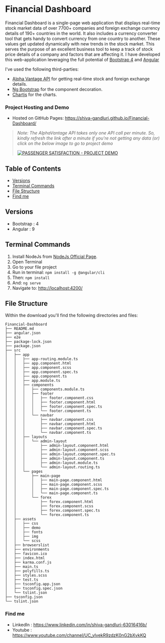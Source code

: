 # Financial Dashboard





Financial Dashboard is a single-page web application that displays real-time stock market data of over 7700+ companies and foreign exchange currency details of 190+ countries in the world. It also includes a currency converter tool that gets handy to convert currency from one country to another. These values get updated dynamically with new trends in the stock market. This serves the purpose of an excellent business tool to keep a track of stock price details of a company and factors that are affecting it. I have developed this web-application leveraging the full potential of [Bootstrap 4](http://getbootstrap.com/) and [Angular](https://angular.io/)


I've used the following third-parties:
- [Alpha Vantage API](https://www.alphavantage.co/) for getting real-time stock and foreign exchange details.
- [Ng Bootstrap](https://ng-bootstrap.github.io/#/home) for the component decoration.
- [Chartjs](https://www.chartjs.org/) for the charts.

### Project Hosting and Demo

- Hosted on GitHub Pages: https://shiva-gandluri.github.io/Financial-Dashboard/

> *Note: The AlphaVantage API takes only one API call per minute. So, kindly refresh the link after a minute if you're not getting any data (or) click on the below image to go to project demo*
> 
> [![PASSENGER SATISFACTION - PROJECT DEMO](https://i.imgur.com/RgG1T2x.png)](https://youtu.be/z_gGbkKiw0U)

## Table of Contents

* [Versions](#versions)
* [Terminal Commands](#terminal-commands)
* [File Structure](#file-structure)
* [Find me](#find-me)


## Versions

* Bootstrap : 4
* Angular : 9


## Terminal Commands

1. Install NodeJs from [NodeJs Official Page](https://nodejs.org/en).
2. Open Terminal
3. Go to your file project
4. Run in terminal: ```npm install -g @angular/cli```
5. Then: ```npm install```
6. And: ```ng serve```
7. Navigate to: [http://localhost:4200/](http://localhost:4200/)

## File Structure

Within the download you'll find the following directories and files:

```
Financial-Dashboard
├── README.md
├── angular.json
├── e2e
├── package-lock.json
├── package.json
├── src
│   ├── app
│   │   ├── app-routing.module.ts
│   │   ├── app.component.html
│   │   ├── app.component.scss
│   │   ├── app.component.spec.ts
│   │   ├── app.component.ts
│   │   ├── app.module.ts
│   │   ├── components
│   │   │   ├── components.module.ts
│   │   │   ├── footer
│   │   │   │   ├── footer.component.css
│   │   │   │   ├── footer.component.html
│   │   │   │   ├── footer.component.spec.ts
│   │   │   │   └── footer.component.ts
│   │   │   └── navbar
│   │   │       ├── navbar.component.css
│   │   │       ├── navbar.component.html
│   │   │       ├── navbar.component.spec.ts
│   │   │       └── navbar.component.ts
│   │   ├── layouts
│   │   │   └── admin-layout
│   │   │       ├── admin-layout.component.html
│   │   │       ├── admin-layout.component.scss
│   │   │       ├── admin-layout.component.spec.ts
│   │   │       ├── admin-layout.component.ts
│   │   │       ├── admin-layout.module.ts
│   │   │       └── admin-layout.routing.ts
│   │   └── pages
│   │       ├── main-page
│   │       │   ├── main-page.component.html
│   │       │   ├── main-page.component.scss
│   │       │   ├── main-page.component.spec.ts
│   │       │   └── main-page.component.ts
│   │       └── forex
│   │           ├── forex.component.html
│   │           ├── forex.component.scss
│   │           ├── forex.component.spec.ts
│   │           └── forex.component.ts
│   ├── assets
│   │   ├── css
│   │   ├── demo
│   │   ├── fonts
│   │   ├── img
│   │   └── scss
│   ├── browserslist
│   ├── environments
│   ├── favicon.ico
│   ├── index.html
│   ├── karma.conf.js
│   ├── main.ts
│   ├── polyfills.ts
│   ├── styles.scss
│   ├── test.ts
│   ├── tsconfig.app.json
│   ├── tsconfig.spec.json
│   └── tslint.json
├── tsconfig.json
└── tslint.json
```

### Find me

- LinkedIn : https://www.linkedin.com/in/shiva-gandluri-63016416b/
- Youtube : https://www.youtube.com/channel/UC_vlvekR9zdzK0nG2bXvkKQ
